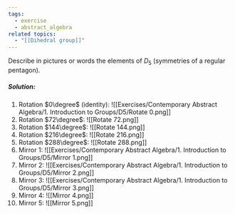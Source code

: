 ```yaml
---
tags:
  - exercise
  - abstract_algebra
related topics:
  - "[[Dihedral group]]"
---
```

Describe in pictures or words the elements of $D_5$ (symmetries of a regular pentagon).
##### Solution:
1. Rotation $0\degree$ (identity):
	![[Exercises/Contemporary Abstract Algebra/1. Introduction to Groups/D5/Rotate 0.png]]
2. Rotation $72\degree$:
	![[Rotate 72.png]]
3. Rotation $144\degree$:
	![[Rotate 144.png]]
4. Rotation $216\degree$:
	![[Rotate 216.png]]
5. Rotation $288\degree$:
	![[Rotate 288.png]]
6. Mirror $1$:
	![[Exercises/Contemporary Abstract Algebra/1. Introduction to Groups/D5/Mirror 1.png]]
7. Mirror $2$:
	![[Exercises/Contemporary Abstract Algebra/1. Introduction to Groups/D5/Mirror 2.png]]
8. Mirror $3$:
	![[Exercises/Contemporary Abstract Algebra/1. Introduction to Groups/D5/Mirror 3.png]]
9. Mirror $4$:
	![[Mirror 4.png]]
10. Mirror $5$:
	![[Mirror 5.png]]